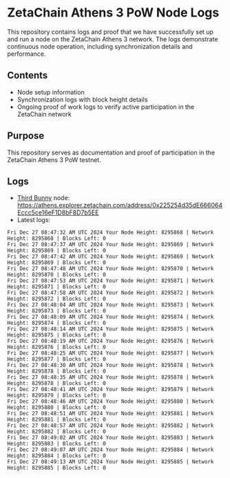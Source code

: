 # ZetaChain Athens 3 PoW Node Logs
This repository contains logs and proof that we have successfully set up and run a node on the ZetaChain Athens 3 network. The logs demonstrate continuous node operation, including synchronization details and performance.

## Contents
- Node setup information
- Synchronization logs with block height details
- Ongoing proof of work logs to verify active participation in the ZetaChain network

## Purpose
This repository serves as documentation and proof of participation in the ZetaChain Athens 3 PoW testnet.

## Logs

- [Third Bunny](https://thirdbunny.xyz/) node: https://athens.explorer.zetachain.com/address/0x225254d35dE666064Eccc5ce16eF1D8bF8D7b5EE
- Latest logs:
```
Fri Dec 27 08:47:32 AM UTC 2024 Your Node Height: 8295868 | Network Height: 8295868 | Blocks Left: 0
Fri Dec 27 08:47:37 AM UTC 2024 Your Node Height: 8295869 | Network Height: 8295869 | Blocks Left: 0
Fri Dec 27 08:47:42 AM UTC 2024 Your Node Height: 8295869 | Network Height: 8295869 | Blocks Left: 0
Fri Dec 27 08:47:48 AM UTC 2024 Your Node Height: 8295870 | Network Height: 8295870 | Blocks Left: 0
Fri Dec 27 08:47:53 AM UTC 2024 Your Node Height: 8295871 | Network Height: 8295871 | Blocks Left: 0
Fri Dec 27 08:47:58 AM UTC 2024 Your Node Height: 8295872 | Network Height: 8295872 | Blocks Left: 0
Fri Dec 27 08:48:04 AM UTC 2024 Your Node Height: 8295873 | Network Height: 8295873 | Blocks Left: 0
Fri Dec 27 08:48:09 AM UTC 2024 Your Node Height: 8295874 | Network Height: 8295874 | Blocks Left: 0
Fri Dec 27 08:48:14 AM UTC 2024 Your Node Height: 8295875 | Network Height: 8295875 | Blocks Left: 0
Fri Dec 27 08:48:19 AM UTC 2024 Your Node Height: 8295876 | Network Height: 8295876 | Blocks Left: 0
Fri Dec 27 08:48:25 AM UTC 2024 Your Node Height: 8295877 | Network Height: 8295877 | Blocks Left: 0
Fri Dec 27 08:48:30 AM UTC 2024 Your Node Height: 8295878 | Network Height: 8295878 | Blocks Left: 0
Fri Dec 27 08:48:35 AM UTC 2024 Your Node Height: 8295878 | Network Height: 8295878 | Blocks Left: 0
Fri Dec 27 08:48:41 AM UTC 2024 Your Node Height: 8295879 | Network Height: 8295879 | Blocks Left: 0
Fri Dec 27 08:48:46 AM UTC 2024 Your Node Height: 8295880 | Network Height: 8295880 | Blocks Left: 0
Fri Dec 27 08:48:51 AM UTC 2024 Your Node Height: 8295881 | Network Height: 8295881 | Blocks Left: 0
Fri Dec 27 08:48:57 AM UTC 2024 Your Node Height: 8295882 | Network Height: 8295882 | Blocks Left: 0
Fri Dec 27 08:49:02 AM UTC 2024 Your Node Height: 8295883 | Network Height: 8295883 | Blocks Left: 0
Fri Dec 27 08:49:07 AM UTC 2024 Your Node Height: 8295884 | Network Height: 8295884 | Blocks Left: 0
Fri Dec 27 08:49:13 AM UTC 2024 Your Node Height: 8295885 | Network Height: 8295885 | Blocks Left: 0
```
